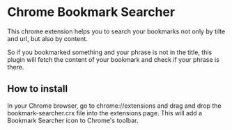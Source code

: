 # Chrome Bookmark Searcher

This chrome extension helps you to search your bookmarks not only by
tilte and url, but also by content.

So if you bookmarked something and your phrase is not in the title,
this plugin will fetch the content of your bookmark and check if your
phrase is there.

## How to install

In your Chrome browser, go to chrome://extensions and drag and drop the bookmark-searcher.crx file
into the extensions page. This will add a Bookmark Searcher icon to
Chrome's toolbar.
